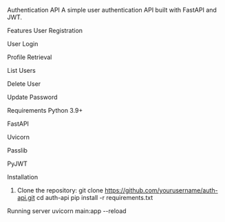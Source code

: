 Authentication API
A simple user authentication API built with FastAPI and JWT.

Features
User Registration

User Login

Profile Retrieval

List Users

Delete User

Update Password

Requirements
Python 3.9+

FastAPI

Uvicorn

Passlib

PyJWT

Installation

1. Clone the repository:
git clone https://github.com/yourusername/auth-api.git
cd auth-api
pip install -r requirements.txt

Running server
uvicorn main:app --reload